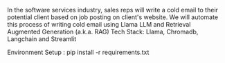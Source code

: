 In the software services industry, sales reps will write a cold email to their potential client based on job posting on client's website. We will automate this process of writing cold email using Llama LLM and Retrieval Augmented Generation (a.k.a. RAG)
Tech Stack: Llama, Chromadb, Langchain and Streamlit

Environment Setup :
    pip install -r requirements.txt